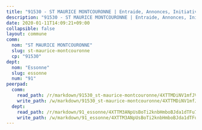 ```yaml
---
title: "91530 - ST MAURICE MONTCOURONNE | Entraide, Annonces, Initiatives"
description: "91530 - ST MAURICE MONTCOURONNE | Entraide, Annonces, Initiatives"
date: 2020-01-11T14:09:21+09:00
collapsible: false
layout: commune
comm:
  nom: "ST MAURICE MONTCOURONNE"
  slug: st-maurice-montcouronne
  cp: "91530"
dept:
  nom: "Essonne"
  slug: essonne
  num: "91"
peerpad:
  comm:
    read_path: /r/markdown/91530_st-maurice-montcouronne/4XTTMDiNV1mfJVEBL4Hmr6s7sdeUU5gdS2zFd5ScRrBHfC7K1
    write_path: /w/markdown/91530_st-maurice-montcouronne/4XTTMDiNV1mfJVEBL4Hmr6s7sdeUU5gdS2zFd5ScRrBHfC7K1-K3TgUs1dF9oKyvf6J1X6YtazbRnTgtF2crbSwirPvwrVMmjFzEGWy8bnG8LtEkkuJqaDYTFQS5MEKeJT4TTD57GCai2eb4fryt2YhZv95wFr4XY7PwvB8CX2VGkHATZ5A23TD2iP
  dept:
    read_path: /r/markdown/91_essonne/4XTTM3ANpUsBoTi2knbHmboBJda1dTFu7ky8ZK9dB2RyMMfWF
    write_path: /w/markdown/91_essonne/4XTTM3ANpUsBoTi2knbHmboBJda1dTFu7ky8ZK9dB2RyMMfWF-K3TgUyWqeJSocSvH4aaj1ao8GVHVL7XNdUYQ4QUUeH9BAdnr24zoBJ2C3FCPvjfnNG6dyrzadtyfizxGKpMjZFU9wDjSpA4g6VtDcxL8iEmbLsyV9TFoF7XzgcRopbNZHgpYvcW3
---
```


